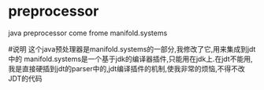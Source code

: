 # preprocessor
java preprocessor come frome manifold.systems

#说明
这个java预处理器是manifold.systems的一部分,我修改了它,用来集成到jdt中的
manifold.systems是一个基于jdk的编译器插件,只能用在jdk上.在jdt不能用,
我是直接硬插到jdt的parser中的,jdt编译插件的机制,使我非常的烦恼,不得不改JDT的代码

